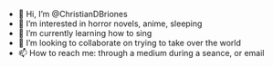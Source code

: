 - 👋 Hi, I’m @ChristianDBriones
- 👀 I’m interested in horror novels, anime, sleeping
- 🌱 I’m currently learning how to sing
- 💞️ I’m looking to collaborate on trying to take over the world
- 📫 How to reach me: through a medium during a seance, or email

<!---
ChristianDBriones/ChristianDBriones is a ✨ special ✨ repository because its `README.md` (this file) appears on your GitHub profile.
You can click the Preview link to take a look at your changes.
